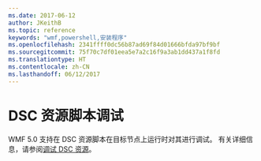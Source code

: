 ```yaml
---
ms.date: 2017-06-12
author: JKeithB
ms.topic: reference
keywords: "wmf,powershell,安装程序"
ms.openlocfilehash: 2341ffff0dc56b87ad69f84d01666bfda97bf9bf
ms.sourcegitcommit: 75f70c7df01eea5e7a2c16f9a3ab1dd437a1f8fd
ms.translationtype: HT
ms.contentlocale: zh-CN
ms.lasthandoff: 06/12/2017
---
```

<a id="dsc-resource-script-debugging" class="xliff"></a>
# DSC 资源脚本调试

WMF 5.0 支持在 DSC 资源脚本在目标节点上运行时对其进行调试。
有关详细信息，请参阅[调试 DSC 资源](https://msdn.microsoft.com/powershell/dsc/debugresource)。

